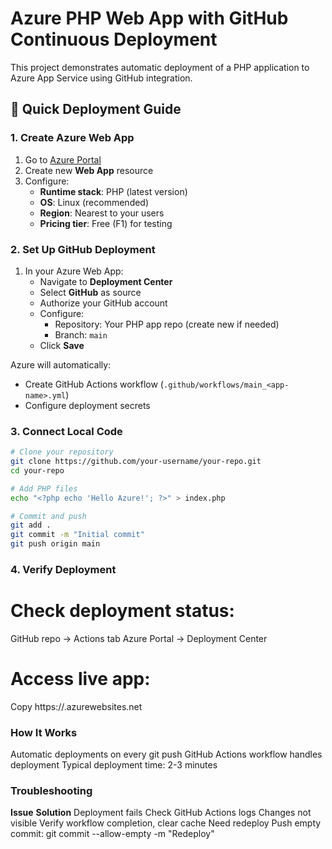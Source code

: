 # Azure PHP Web App with GitHub Continuous Deployment

This project demonstrates automatic deployment of a PHP application to Azure App Service using GitHub integration.

## 🚀 Quick Deployment Guide

### 1. Create Azure Web App
1. Go to [Azure Portal](https://portal.azure.com/)
2. Create new **Web App** resource
3. Configure:
   - **Runtime stack**: PHP (latest version)
   - **OS**: Linux (recommended)
   - **Region**: Nearest to your users
   - **Pricing tier**: Free (F1) for testing

### 2. Set Up GitHub Deployment
1. In your Azure Web App:
   - Navigate to **Deployment Center**
   - Select **GitHub** as source
   - Authorize your GitHub account
   - Configure:
     - Repository: Your PHP app repo (create new if needed)
     - Branch: `main`
   - Click **Save**

Azure will automatically:
- Create GitHub Actions workflow (`.github/workflows/main_<app-name>.yml`)
- Configure deployment secrets

### 3. Connect Local Code
```bash
# Clone your repository
git clone https://github.com/your-username/your-repo.git
cd your-repo

# Add PHP files
echo "<?php echo 'Hello Azure!'; ?>" > index.php

# Commit and push
git add .
git commit -m "Initial commit"
git push origin main
```

### 4. Verify Deployment

# Check deployment status:
GitHub repo → Actions tab
Azure Portal → Deployment Center

# Access live app:
Copy
https://<your-app-name>.azurewebsites.net



###  How It Works

Automatic deployments on every git push
GitHub Actions workflow handles deployment
Typical deployment time: 2-3 minutes


### Troubleshooting

**Issue**                   **Solution**
Deployment fails	       Check GitHub Actions logs
Changes not visible	     Verify workflow completion, clear cache
Need redeploy	           Push empty commit: git commit --allow-empty -m "Redeploy"
